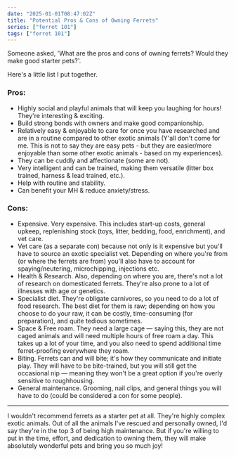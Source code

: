 ```yaml
---
date: "2025-01-01T08:47:02Z"
title: "Potential Pros & Cons of Owning Ferrets"
series: ["ferret 101"]
tags: ["ferret 101"]
---
```

Someone asked, 'What are the pros and cons of owning ferrets? Would they make good starter pets?'.

Here's a little list I put together.

### Pros:
- Highly social and playful animals that will keep you laughing for hours! They're interesting & exciting.
- Build strong bonds with owners and make good companionship.
- Relatively easy & enjoyable to care for once you have researched and are in a routine compared to other exotic animals (Y'all don't come for me. This is not to say they are easy pets - but they are easier/more enjoyable than some other exotic animals - based on my experiences).
- They can be cuddly and affectionate (some are not).
- Very intelligent and can be trained, making them versatile (litter box trained, harness & lead trained, etc.).
- Help with routine and stability.
- Can benefit your MH & reduce anxiety/stress.

### Cons:
- Expensive. Very expensive. This includes start-up costs, general upkeep, replenishing stock (toys, litter, bedding, food, enrichment), and vet care.
- Vet care (as a separate con) because not only is it expensive but you'll have to source an exotic specialist vet. Depending on where you're from (or where the ferrets are from) you'll also have to account for spaying/neutering, microchipping, injections etc.
- Health & Research. Also, depending on where you are, there's not a lot of research on domesticated ferrets. They're also prone to a lot of illnesses with age or genetics.
- Specialist diet. They're obligate carnivores, so you need to do a lot of food research. The best diet for them is raw; depending on how you choose to do your raw, it can be costly, time-consuming (for preparation), and quite tedious sometimes.
- Space & Free roam. They need a large cage — saying this, they are not caged animals and will need multiple hours of free roam a day. This takes up a lot of your time, and you also need to spend additional time ferret-proofing everywhere they roam.
- Biting. Ferrets can and will bite; it's how they communicate and initiate play. They will have to be bite-trained, but you will still get the occasional nip — meaning they won't be a great option if you're overly sensitive to roughhousing.
- General maintenance. Grooming, nail clips, and general things you will have to do (could be considered a con for some people).

---

I wouldn't recommend ferrets as a starter pet at all. They're highly complex exotic animals. Out of all the animals I've rescued and personally owned, I'd say they're in the top 3 of being high maintenance. But if you're willing to put in the time, effort, and dedication to owning them, they will make absolutely wonderful pets and bring you so much joy!
